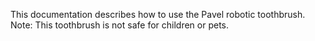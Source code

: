 This documentation describes how to use the Pavel robotic toothbrush.
Note: This toothbrush is not safe for children or pets.
